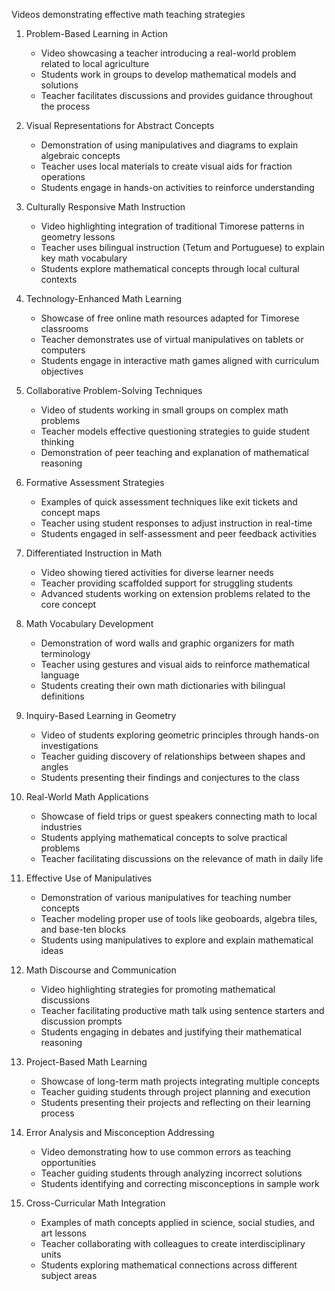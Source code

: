 Videos demonstrating effective math teaching strategies

1. Problem-Based Learning in Action
   - Video showcasing a teacher introducing a real-world problem related to local agriculture
   - Students work in groups to develop mathematical models and solutions
   - Teacher facilitates discussions and provides guidance throughout the process

2. Visual Representations for Abstract Concepts
   - Demonstration of using manipulatives and diagrams to explain algebraic concepts
   - Teacher uses local materials to create visual aids for fraction operations
   - Students engage in hands-on activities to reinforce understanding

3. Culturally Responsive Math Instruction
   - Video highlighting integration of traditional Timorese patterns in geometry lessons
   - Teacher uses bilingual instruction (Tetum and Portuguese) to explain key math vocabulary
   - Students explore mathematical concepts through local cultural contexts

4. Technology-Enhanced Math Learning
   - Showcase of free online math resources adapted for Timorese classrooms
   - Teacher demonstrates use of virtual manipulatives on tablets or computers
   - Students engage in interactive math games aligned with curriculum objectives

5. Collaborative Problem-Solving Techniques
   - Video of students working in small groups on complex math problems
   - Teacher models effective questioning strategies to guide student thinking
   - Demonstration of peer teaching and explanation of mathematical reasoning

6. Formative Assessment Strategies
   - Examples of quick assessment techniques like exit tickets and concept maps
   - Teacher using student responses to adjust instruction in real-time
   - Students engaged in self-assessment and peer feedback activities

7. Differentiated Instruction in Math
   - Video showing tiered activities for diverse learner needs
   - Teacher providing scaffolded support for struggling students
   - Advanced students working on extension problems related to the core concept

8. Math Vocabulary Development
   - Demonstration of word walls and graphic organizers for math terminology
   - Teacher using gestures and visual aids to reinforce mathematical language
   - Students creating their own math dictionaries with bilingual definitions

9. Inquiry-Based Learning in Geometry
   - Video of students exploring geometric principles through hands-on investigations
   - Teacher guiding discovery of relationships between shapes and angles
   - Students presenting their findings and conjectures to the class

10. Real-World Math Applications
    - Showcase of field trips or guest speakers connecting math to local industries
    - Students applying mathematical concepts to solve practical problems
    - Teacher facilitating discussions on the relevance of math in daily life

11. Effective Use of Manipulatives
    - Demonstration of various manipulatives for teaching number concepts
    - Teacher modeling proper use of tools like geoboards, algebra tiles, and base-ten blocks
    - Students using manipulatives to explore and explain mathematical ideas

12. Math Discourse and Communication
    - Video highlighting strategies for promoting mathematical discussions
    - Teacher facilitating productive math talk using sentence starters and discussion prompts
    - Students engaging in debates and justifying their mathematical reasoning

13. Project-Based Math Learning
    - Showcase of long-term math projects integrating multiple concepts
    - Teacher guiding students through project planning and execution
    - Students presenting their projects and reflecting on their learning process

14. Error Analysis and Misconception Addressing
    - Video demonstrating how to use common errors as teaching opportunities
    - Teacher guiding students through analyzing incorrect solutions
    - Students identifying and correcting misconceptions in sample work

15. Cross-Curricular Math Integration
    - Examples of math concepts applied in science, social studies, and art lessons
    - Teacher collaborating with colleagues to create interdisciplinary units
    - Students exploring mathematical connections across different subject areas